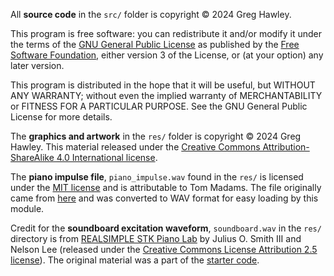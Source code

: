 All **source code** in the `src/` folder is copyright © 2024 Greg Hawley.

This program is free software: you can redistribute it and/or modify it under the terms of the [GNU General Public License](https://www.gnu.org/licenses/gpl-3.0.en.html) as published by the [Free Software Foundation](https://www.fsf.org/), either version 3 of the License, or (at your option) any later version.

This program is distributed in the hope that it will be useful, but WITHOUT ANY WARRANTY; without even the implied warranty of MERCHANTABILITY or FITNESS FOR A PARTICULAR PURPOSE.  See the GNU General Public License for more details.

The **graphics and artwork** in the `res/` folder is copyright © 2024 Greg Hawley.  This material released under the [Creative Commons Attribution-ShareAlike 4.0 International license](https://creativecommons.org/licenses/by-sa/4.0/).

The **piano impulse file**, `piano_impulse.wav` found in the `res/` is licensed under the [MIT license](https://opensource.org/license/MIT) and is attributable to Tom Madams.  The file originally came from [here](https://github.com/tommadams/Open-Web-Piano/blob/master/audio/piano_impulse.mp3) and was converted to WAV format for easy loading by this module.

Credit for the **soundboard excitation waveform**, `soundboard.wav` in the `res/` directory is from [REALSIMPLE STK Piano Lab](https://ccrma.stanford.edu/realsimple/piano/piano.html) by Julius O. Smith  III and Nelson Lee (released under the [Creative Commons License Attribution 2.5 license](http://creativecommons.org/licenses/by/2.5/)).  The original material was a part of the [starter code](http://ccrma.stanford.edu/realsimple/piano/piano-starter-code.tar.gz).

